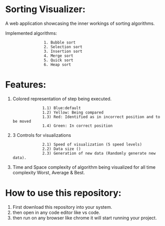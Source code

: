 # Sorting Visualizer:

A web application showcasing the inner workings of sorting algorithms.

Implemented algorithms:


                     1. Bubble sort
                     2. Selection sort
                     3. Insertion sort
                     4. Merge sort
                     5. Quick sort
                     6. Heap sort

        
# Features:

1. Colored representation of step being executed.
   
                    1.1) Blue:default 
                    1.2) Yellow: Being compared 
                    1.3) Red: Identified as in incorrect position and to be moved 
                    1.4) Green: In correct position
   
2. 3 Controls for visualizations
   
                    2.1) Speed of visualization (5 speed levels)
                    2.2) Data size ()
                    2.3) Generation of new data (Randomly generate new data).
   
3. Time and Space complexity of algorithm being visualized for all time complexity Worst, Average & Best.

# How to use this repository:

1. First download this repository into your system.
2. then open in any code editor like vs code.
3. then run on any browser like chrome it will start running your project.
